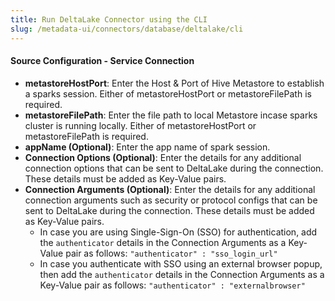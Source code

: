 ```yaml
---
title: Run DeltaLake Connector using the CLI
slug: /metadata-ui/connectors/database/deltalake/cli
---
```


<ConnectorIntro connector="DeltaLake" goal="CLI" hasDBT="true" />

<Requirements />

<MetadataIngestionServiceDev service="database" connector="DeltaLake" goal="CLI"/>

<h4>Source Configuration - Service Connection</h4>

- **metastoreHostPort**: Enter the Host & Port of Hive Metastore to establish a sparks session. Either of metastoreHostPort or metastoreFilePath is required.
- **metastoreFilePath**: Enter the file path to local Metastore incase sparks cluster is running locally. Either of metastoreHostPort or metastoreFilePath is required.
- **appName (Optional)**: Enter the app name of spark session.
- **Connection Options (Optional)**: Enter the details for any additional connection options that can be sent to DeltaLake during the connection. These details must be added as Key-Value pairs.
- **Connection Arguments (Optional)**: Enter the details for any additional connection arguments such as security or protocol configs that can be sent to DeltaLake during the connection. These details must be added as Key-Value pairs. 
  - In case you are using Single-Sign-On (SSO) for authentication, add the `authenticator` details in the Connection Arguments as a Key-Value pair as follows: `"authenticator" : "sso_login_url"`
  - In case you authenticate with SSO using an external browser popup, then add the `authenticator` details in the Connection Arguments as a Key-Value pair as follows: `"authenticator" : "externalbrowser"`

<MetadataIngestionConfig service="database" connector="DeltaLake" goal="CLI" hasDBT="true"/>
